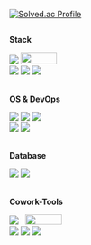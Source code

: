 [![Solved.ac Profile](http://mazassumnida.wtf/api/v2/generate_badge?boj=royal)](https://solved.ac/royal/)

<div style="display:flex; flex-direction:column; align-items:flex-start;">
    <!-- Engine -->
    <p><strong>Stack</strong></p>
    <div>
        <img src="https://img.shields.io/badge/Unity-000000?style=Plastic&logo=Unity&logoColor=white"> 
        <!-- <img src="https://img.shields.io/badge/Unreal-000000?style=Plastic&logo=Unrealengine&logoColor=white">  -->
        <img src="https://github.com/Falcon5077/Falcon5077/assets/32628758/067bf20c-47b1-43a8-9fb4-846b35090e95" width="64" height="21">
        <br>
        <img src="https://img.shields.io/badge/-C%23-000000?logo=Csharp&style=Plastic"> 
        <img src="https://img.shields.io/badge/-C++-000000?logo=c%2B%2B&style=Plastic">
        <img src="https://img.shields.io/badge/Python-3776AB?style=Plastic&logo=Python&logoColor=white"> 
    </div><br>
    <!-- OS -->
    <p><strong>OS & DevOps</strong></p>
    <div>
        <img src="https://img.shields.io/badge/MacOS-000000?logo=macOS&style=Plastic"> 
        <img src="https://img.shields.io/badge/Linux-FCC624?logo=linux&logoColor=black&style=Plastic">
        <img src="https://img.shields.io/badge/Ubuntu-E95420?style=Plastic&logo=Ubuntu&logoColor=white"> 
        <br>
        <img src="https://img.shields.io/badge/AWS-232F3E?style=Plastic&logo=amazonaws&logoColor=white">
        <img src="https://img.shields.io/badge/Vultr-007BFC?style=Plastic&logo=vultr&logoColor=white">
    </div><br>
    <!-- Database -->
    <p><strong>Database</strong></p>
    <div>
        <img src="https://img.shields.io/badge/mysql-4479A1?style=Plastic&logo=mysql&logoColor=white">
        <img src="https://img.shields.io/badge/mariaDB-003545?style=Plastic&logo=mariaDB&logoColor=white">
    </div><br>
    <!-- Cowork-Tools -->
    <p><strong>Cowork-Tools</strong></p>
    <div>
        <img src="https://img.shields.io/badge/Github-181717?logo=Github&style=Plastic"> 
        &nbsp; <img src="https://github.com/Falcon5077/Falcon5077/assets/32628758/9bf56c4c-af1b-405d-8359-b2f2b9902b2d" width="65" height="18">
        <br>
        <img src="https://img.shields.io/badge/Notion-000000?logo=notion&style=Plastic"> 
        <img src="https://img.shields.io/badge/Jira-0052CC?style=Plastic&logo=jira&logoColor=white">
        <img src="https://img.shields.io/badge/Slack-4A154B?style=Plastic&logo=slack&logoColor=white"> 
    </div><br>
    
    
</div>
